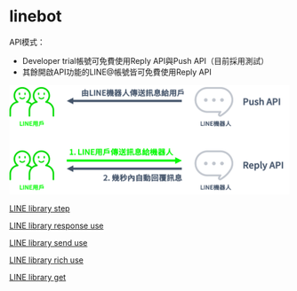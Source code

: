 # linebot

API模式：
* Developer trial帳號可免費使用Reply API與Push API（目前採用測試）
* 其餘開啟API功能的LINE@帳號皆可免費使用Reply API

![LINE Developers](https://github.com/TitanLi/linebot/blob/master/public/picture/d7bdff20.png)

[LINE library step](https://github.com/TitanLi/linebot/blob/master/markdown/library.md)

[LINE library response use](https://github.com/TitanLi/linebot/blob/master/markdown/response.md)

[LINE library send use](https://github.com/TitanLi/linebot/blob/master/markdown/send.md)

[LINE library rich use](https://github.com/TitanLi/linebot/blob/master/markdown/rich.md)

[LINE library get](https://github.com/TitanLi/linebot/blob/master/markdown/get.md)